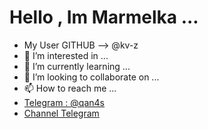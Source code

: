 # Hello , Im Marmelka ...

- My User GITHUB --> @kv-z
- 👀 I’m interested in ...
- 🌱 I’m currently learning ...
- 💞️ I’m looking to collaborate on ...
- 📫 How to reach me ...
- [Telegram : @qan4s](https://t.me/qan4s)
- [Channel Telegram](https://t.me/@anas_hacker0)
